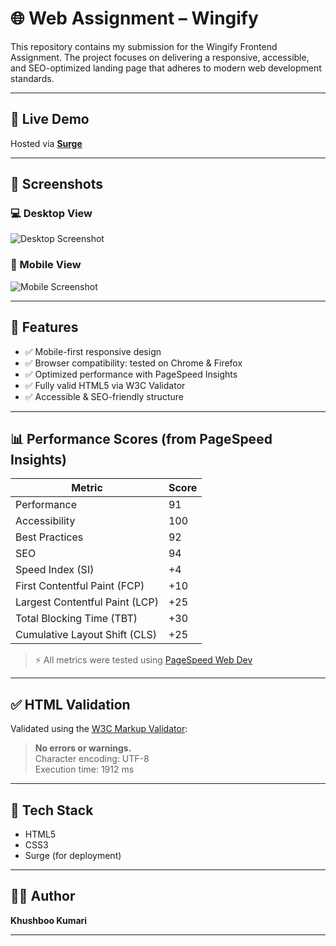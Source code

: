 # 🌐 Web Assignment – Wingify

This repository contains my submission for the Wingify Frontend Assignment. The project focuses on delivering a responsive, accessible, and SEO-optimized landing page that adheres to modern web development standards.

---

## 🔗 Live Demo  
Hosted via **[Surge](https://ux-intern-khushboo.surge.sh)**

---

## 📸 Screenshots

### 💻 Desktop View  
![Desktop Screenshot](https://github.com/user-attachments/assets/a1a84ab8-5aa0-401b-a728-8ef0d83efa12)

### 📱 Mobile View  
![Mobile Screenshot](https://github.com/user-attachments/assets/17de12bb-454e-4869-a786-362e0cff63bc)

---

## 🧩 Features

- ✅ Mobile-first responsive design  
- ✅ Browser compatibility: tested on Chrome & Firefox  
- ✅ Optimized performance with PageSpeed Insights  
- ✅ Fully valid HTML5 via W3C Validator  
- ✅ Accessible & SEO-friendly structure  

---

## 📊 Performance Scores (from PageSpeed Insights)

| Metric                        | Score |
|-------------------------------|-------|
| Performance                   | 91    |
| Accessibility                 | 100   |
| Best Practices                | 92    |
| SEO                           | 94    |
| Speed Index (SI)              | +4    |
| First Contentful Paint (FCP) | +10   |
| Largest Contentful Paint (LCP)| +25  |
| Total Blocking Time (TBT)     | +30   |
| Cumulative Layout Shift (CLS) | +25   |

> ⚡️ All metrics were tested using [PageSpeed Web Dev](https://pagespeed.web.dev/)

---

## ✅ HTML Validation

Validated using the [W3C Markup Validator](https://validator.w3.org/):  
> **No errors or warnings.**  
> Character encoding: UTF-8  
> Execution time: 1912 ms

---

## 📁 Tech Stack

- HTML5  
- CSS3  
- Surge (for deployment)

---

## 🙋‍♀️ Author

**Khushboo Kumari**

---
